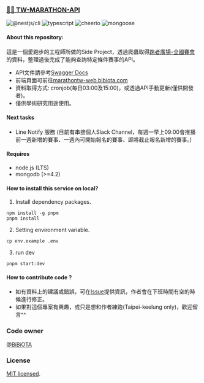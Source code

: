 ### [🏃🏻 TW-MARATHON-API](https://marathontw.bibiota.com/events)

![@nestjs/cli](https://img.shields.io/badge/%40nestjs%2Fcli-%5E9.1.2-blue)
![typescript](https://img.shields.io/badge/typescript-%5E4.8.3-blue)
![cheerio](https://img.shields.io/badge/cheerio-1.0.0--rc.12-blue)
![mongoose](https://img.shields.io/badge/mongoose-%5E6.6.0-blue)

#### About this repository:

這是一個愛跑步的工程師所做的Side Project，透過爬蟲取得[跑者廣場-全國賽會](http://www.taipeimarathon.org.tw/contest.aspx)的資料，整理過後完成了能夠查詢特定條件賽事的API。
  - API文件請參考[Swagger Docs](https://marathontw.bibiota.com/api)
  - 前端頁面可前往[marathontw-web.bibiota.com](https://marathontw-web.bibiota.com/)
  - 資料取得方式: cronjob(每日03:00及15:00)，或透過API手動更新(僅供開發者)。
  - 僅供學術研究用途使用。

#### Next tasks

- Line Notify 服務 (目前有串接個人Slack Channel，每週一早上09:00會推播前一週新增的賽事、一週內可開始報名的賽事、即將截止報名新增的賽事。)

#### Requires

- node.js (LTS)
- mongodb (>=4.2)

#### How to install this service on local?

1. Install dependency packages.
```
npm install -g pnpm
pnpm install
```

2. Setting environment variable.
```
cp env.example .env
```

3. run dev
```
pnpm start:dev
```

#### How to contribute code ?
- 如有資料上的建議或錯誤，可在[Issue](https://github.com/BIBIOTA/tw-marathon-api/issues)提供資訊，作者會在下班時間有空的時候進行修正。
- 如果對這個專案有興趣，或只是想和作者練跑(Taipei-keelung only)，歡迎留言^^

### Code owner
[@BiBiOTA](https://blog.bibiota.com/)

### License

[MIT licensed](LICENSE).
